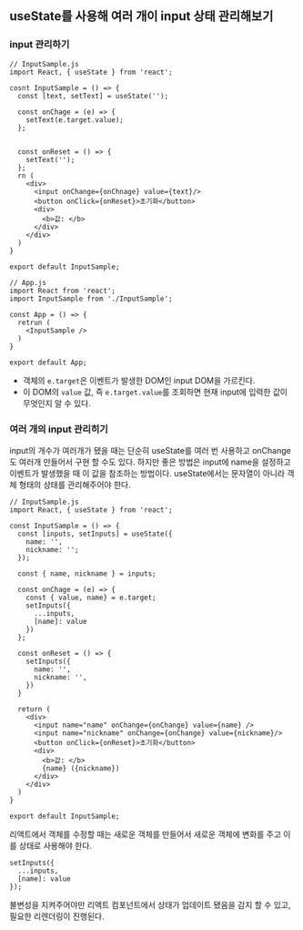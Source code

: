## useState를 사용해 여러 개이 input 상태 관리해보기

### input 관리하기

```
// InputSample.js
import React, { useState } from 'react';

cosnt InputSample = () => {
  const [text, setText] = useState('');

  const onChage = (e) => {
    setText(e.target.value);
  };


  const onReset = () => {
    setText('');
  };
  rn (
    <div>
      <input onChange={onChnage} value={text}/>
      <button onClick={onReset}>초기화</button>
      <div>
        <b>값: </b>
      </div>
    </div>
  )
}

export default InputSample;
```

```
// App.js
import React from 'react';
import InputSample from './InputSample';

const App = () => {
  retrun (
    <InputSample />
  )
}

export default App;
```

- 객체의 `e.target`은 이벤트가 발생한 DOM인 input DOM을 가르킨다.
- 이 DOM의 `value` 값, 즉 `e.target.value`를 조회하면 현재 input에 입력한 값이 무엇인지 알 수 있다.

### 여러 개의 input 관리히기

input의 개수가 여러개가 됐을 때는 단순히 useState를 여러 번 사용하고 onChange도 여러개 만들어서 구현 할 수도 있다. 하지만 좋은 방법은 input에 name을 설정하고 이벤트가 발생했을 때 이 값을 참조하는 방법이다. useState에서는 문자열이 아니라 객체 형태의 상태를 관리해주어야 한다.

```
// InputSample.js
import React, { useState } from 'react';

const InputSample = () => {
  const [inputs, setInputs] = useState({
    name: '',
    nickname: '';
  });

  const { name, nickname } = inputs;

  const onChage = (e) => {
    const { value, name} = e.target;
    setInputs({
      ...inputs,
      [name]: value
    })
  };

  const onReset = () => {
    setInputs({
      name: '',
      nickname: '',
    })
  }

  return (
    <div>
      <input name="name" onChange={onChange} value={name} />
      <input name="nickname" onChange={onChange} value={nickname}/>
      <button onClick={onReset}>초기화</button>
      <div>
        <b>값: </b>
        {name} ({nickname})
      </div>
    </div>
  )
}

export default InputSample;
```

리액트에서 객체를 수정할 때는 새로운 객체를 만들어서 새로운 객체에 변화를 주고 이를 상태로 사용해야 한다.

```
setInputs({
  ...inputs,
  [name]: value
});
```

불변성을 지켜주어야만 리액트 컴포넌트에서 상태가 업데이트 됐음을 감지 할 수 있고, 필요한 리렌더링이 진행된다.
